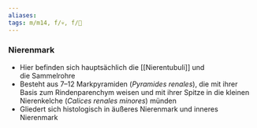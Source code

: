 ```yaml
---
aliases:
tags: m/m14, f/💀, f/🍺
---
```

### Nierenmark 
- Hier befinden sich hauptsächlich die [[Nierentubuli]] und die Sammelrohre
- Besteht aus 7–12 Markpyramiden (*Pyramides renales*), die mit ihrer Basis zum Rindenparenchym weisen und mit ihrer Spitze in die kleinen Nierenkelche (*Calices renales minores*) münden
- Gliedert sich histologisch in äußeres Nierenmark und inneres Nierenmark